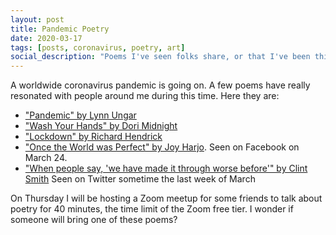 ```yaml
---
layout: post
title: Pandemic Poetry
date: 2020-03-17
tags: [posts, coronavirus, poetry, art]
social_description: "Poems I've seen folks share, or that I've been thinking about"
---
```


A worldwide coronavirus pandemic is going on. A few poems have really resonated with people around me during this time. Here they are:

- ["Pandemic" by Lynn Ungar](http://www.lynnungar.com/poems/pandemic/)
- ["Wash Your Hands" by Dori Midnight](https://dorimidnight.com/uncategorized/wash-your-hands/)
- ["Lockdown" by Richard Hendrick](https://www.irishcentral.com/culture/coronavirus-lockdown-poem)
- ["Once the World was Perfect" by Joy Harjo](https://www.poetryfoundation.org/poems/141846/once-the-world-was-perfect). Seen on Facebook on March 24.
- ["When people say, 'we have made it through worse before'" by Clint Smith](https://poems.com/poem/when-people-say-we-have-made-it-through-worse-before/) Seen on Twitter sometime the last week of March

On Thursday I will be hosting a Zoom meetup for some friends to talk about poetry for 40 minutes, the time limit of the Zoom free tier. I wonder if someone will bring one of these poems?
